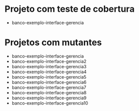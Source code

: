 # Projeto com teste de cobertura
- banco-exemplo-interface-gerencia

# Projetos com mutantes
- banco-exemplo-interface-gerencia
- banco-exemplo-interface-gerencia2
- banco-exemplo-interface-gerencia3
- banco-exemplo-interface-gerencia4
- banco-exemplo-interface-gerencia5
- banco-exemplo-interface-gerencia6
- banco-exemplo-interface-gerencia7
- banco-exemplo-interface-gerencia8
- banco-exemplo-interface-gerencia9
- banco-exemplo-interface-gerencia10